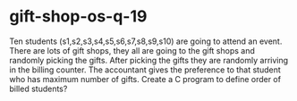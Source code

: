 # gift-shop-os-q-19
Ten students (s1,s2,s3,s4,s5,s6,s7,s8,s9,s10) are going to attend an event. There are lots of gift shops, they all are going to the gift shops and randomly picking the gifts. After picking the gifts they are randomly arriving in the billing counter. The accountant gives the preference to that student who has maximum number of gifts. Create a C program to define order of billed students?
